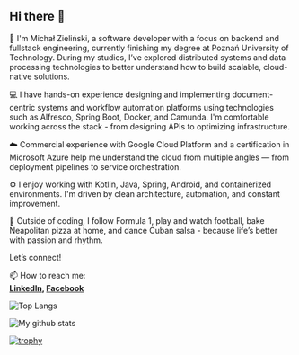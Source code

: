 ## Hi there 👋

👋 I'm Michał Zieliński, a software developer with a focus on backend and fullstack engineering, currently finishing my degree at Poznań University of Technology. During my studies, I’ve explored distributed systems and data processing technologies to better understand how to build scalable, cloud-native solutions.

💻 I have hands-on experience designing and implementing document-centric systems and workflow automation platforms using technologies such as Alfresco, Spring Boot, Docker, and Camunda. I'm comfortable working across the stack - from designing APIs to optimizing infrastructure.

☁️ Commercial experience with Google Cloud Platform and a certification in Microsoft Azure help me understand the cloud from multiple angles — from deployment pipelines to service orchestration.

⚙️ I enjoy working with Kotlin, Java, Spring, Android, and containerized environments. I'm driven by clean architecture, automation, and constant improvement.

🚀 Outside of coding, I follow Formula 1, play and watch football, bake Neapolitan pizza at home, and dance Cuban salsa - because life’s better with passion and rhythm.

Let’s connect!

📫 How to reach me:  
**[LinkedIn](https://www.linkedin.com/in/micha%C5%82-zieli%C5%84ski2/), [Facebook](https://www.facebook.com/zielinski.michal2)**

![Top Langs](https://github-readme-stats.vercel.app/api/top-langs/?username=MichalxPZ&layout=compact&theme=dark&hide_border=true)

![My github stats](https://github-readme-stats.vercel.app/api?username=MichalxPZ&show_icons=true&hide_border=true&theme=dark)

[![trophy](https://github-profile-trophy.vercel.app/?username=MichalxPZ)](https://github.com/MichalxPZ/github-profile-trophy)
